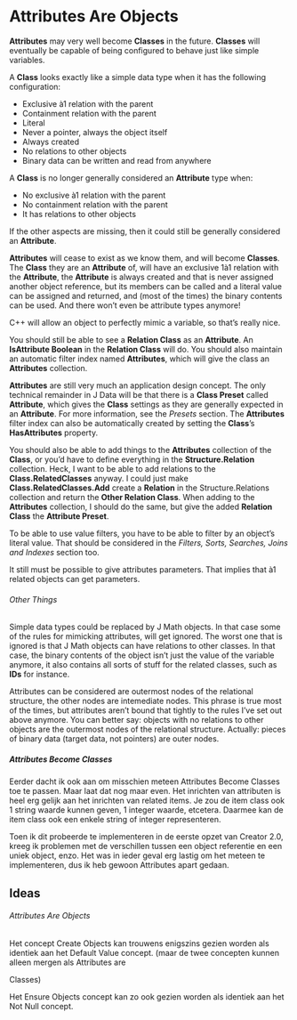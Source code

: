 ﻿Attributes Are Objects
======================

**Attributes** may very well become **Classes** in the future. **Classes** will eventually be capable of being configured to behave just like simple variables.

A **Class** looks exactly like a simple data type when it has the following configuration:

- Exclusive à1 relation with the parent
- Containment relation with the parent
- Literal
- Never a pointer, always the object itself
- Always created
- No relations to other objects
- Binary data can be written and read from anywhere

A **Class** is no longer generally considered an **Attribute** type when:

- No exclusive à1 relation with the parent
- No containment relation with the parent
- It has relations to other objects

If the other aspects are missing, then it could still be generally considered an **Attribute**.

**Attributes** will cease to exist as we know them, and will become **Classes**. The **Class** they are an **Attribute** of, will have an exclusive 1à1 relation with the **Attribute**, the **Attribute** is always created and that is never assigned another object reference, but its members can be called and a literal value can be assigned and returned, and (most of the times) the binary contents can be used. And there won’t even be attribute types anymore!

C++ will allow an object to perfectly mimic a variable, so that’s really nice.

You should still be able to see a **Relation Class** as an **Attribute**. An **IsAttribute Boolean** in the **Relation Class** will do. You should also maintain an automatic filter index named **Attributes**, which will give the class an **Attributes** collection.

**Attributes** are still very much an application design concept. The only technical remainder in J Data will be that there is a **Class Preset** called **Attribute**, which gives the **Class** settings as they are generally expected in an **Attribute**. For more information, see the *Presets* section. The **Attributes** filter index can also be automatically created by setting the **Class**’s **HasAttributes** property.

You should also be able to add things to the **Attributes** collection of the **Class**, or you’d have to define everything in the **Structure.Relation** collection. Heck, I want to be able to add relations to the **Class.RelatedClasses** anyway. I could just make **Class.RelatedClasses.Add** create a **Relation** in the Structure.Relations collection and return the **Other Relation Class**. When adding to the **Attributes** collection, I should do the same, but give the added **Relation Class** the **Attribute Preset**.

To be able to use value filters, you have to be able to filter by an object’s literal value. That should be considered in the *Filters, Sorts, Searches, Joins and Indexes* section too.

It still must be possible to give attributes parameters. That implies that à1 related objects can get parameters.

###### Other Things

Simple data types could be replaced by J Math objects. In that case some of the rules for mimicking attributes, will get ignored. The worst one that is ignored is that J Math objects can have relations to other classes. In that case, the binary contents of the object isn’t just the value of the variable anymore, it also contains all sorts of stuff for the related classes, such as **IDs** for instance.

Attributes can be considered are outermost nodes of the relational structure, the other nodes are intemediate nodes. This phrase is true most of the times, but attributes aren’t bound that tightly to the rules I’ve set out above anymore. You can better say: objects with no relations to other objects are the outermost nodes of the relational structure. Actually: pieces of binary data (target data, not pointers) are outer nodes.

##### Attributes Become Classes

Eerder dacht ik ook aan om misschien meteen Attributes Become Classes toe te passen. Maar laat dat nog maar even. Het inrichten van attributen is heel erg gelijk aan het inrichten van related items. Je zou de item class ook 1 string waarde kunnen geven, 1 integer waarde, etcetera. Daarmee kan de item class ook een enkele string of integer representeren.

Toen ik dit probeerde te implementeren in de eerste opzet van Creator 2.0, kreeg ik problemen met de verschillen tussen een object referentie en een uniek object, enzo. Het was in ieder geval erg lastig om het meteen te implementeren, dus ik heb gewoon Attributes apart gedaan.

## Ideas

###### Attributes Are Objects

Het concept Create Objects kan trouwens enigszins gezien worden als identiek aan het Default Value concept. (maar de twee concepten kunnen alleen mergen als Attributes are

Classes)

Het Ensure Objects concept kan zo ook gezien worden als identiek aan het Not Null concept.
